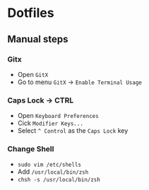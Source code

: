 # Dotfiles

## Manual steps

### Gitx

* Open `GitX`
* Go to menu `GitX` -> `Enable Terminal Usage`

### Caps Lock -> CTRL

* Open `Keyboard Preferences`
* Cick `Modifier Keys...`
* Select `^ Control` as the `Caps Lock` key

### Change Shell

* `sudo vim /etc/shells`
* Add `/usr/local/bin/zsh`
* `chsh -s /usr/local/bin/zsh`
